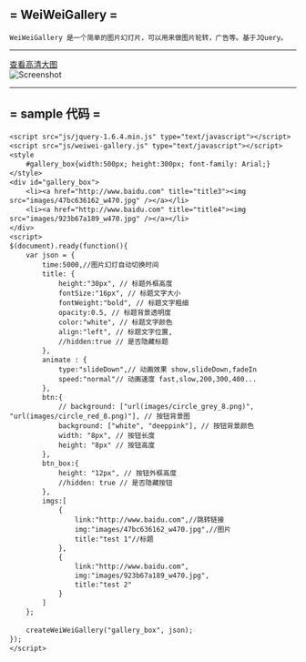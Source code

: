 = WeiWeiGallery =
----

    WeiWeiGallery 是一个简单的图片幻灯片，可以用来做图片轮转，广告等。基于JQuery。

----
[查看高清大图](http://dl.iteye.com/upload/picture/pic/120986/2a52c22d-8652-343d-82a2-d7791a55ea91.png)    
![Screenshot](http://dl.iteye.com/upload/picture/pic/120986/2a52c22d-8652-343d-82a2-d7791a55ea91.png)

----
= sample 代码 =
----    
    <script src="js/jquery-1.6.4.min.js" type="text/javascript"></script> 
    <script src="js/weiwei-gallery.js" type="text/javascript"></script> 
    <style
    	#gallery_box{width:500px; height:300px; font-family: Arial;}	
    </style>
    <div id="gallery_box">
    	<li><a href="http://www.baidu.com" title="title3"><img src="images/47bc636162_w470.jpg" /></a></li>
		<li><a href="http://www.baidu.com" title="title4"><img src="images/923b67a189_w470.jpg" /></a></li>
    </div>
    <script>
    $(document).ready(function(){
    	var json = {
    		time:5000,//图片幻灯自动切换时间
    		title: {
    			height:"30px", // 标题外框高度
    			fontSize:"16px", // 标题文字大小
    			fontWeight:"bold", // 标题文字粗细
    			opacity:0.5, // 标题背景透明度
    			color:"white", // 标题文字颜色
    			align:"left", // 标题文字位置,
    			//hidden:true // 是否隐藏标题
    		},
    		animate : {
    			type:"slideDown",// 动画效果 show,slideDown,fadeIn
    			speed:"normal"// 动画速度 fast,slow,200,300,400...
    		},
    		btn:{
    			// background: ["url(images/circle_grey_8.png)", "url(images/circle_red_8.png)"], // 按钮背景图
    			background: ["white", "deeppink"], // 按钮背景颜色
    			width: "8px", // 按钮长度
    			height: "8px" // 按钮高度
    		},
    		btn_box:{
    			height: "12px", // 按钮外框高度
    			//hidden: true // 是否隐藏按钮
    		},
    		imgs:[
    			{
    				link:"http://www.baidu.com",//跳转链接
    				img:"images/47bc636162_w470.jpg",//图片
    				title:"test 1"//标题
    			},
    			{
    				link:"http://www.baidu.com",
    				img:"images/923b67a189_w470.jpg",
    				title:"test 2"
    			}
    		]
    	};
    	
    	createWeiWeiGallery("gallery_box", json);
    });
    </script>
    

